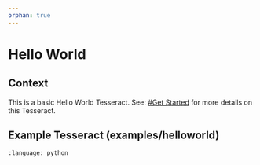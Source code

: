 ```yaml
---
orphan: true
---
```


# Hello World

## Context
This is a basic Hello World Tesseract. See: [#Get Started](#getting-started)
for more details on this Tesseract.

## Example Tesseract (examples/helloworld)


```{literalinclude} ../../../../examples/helloworld/tesseract_api.py
:language: python
```
